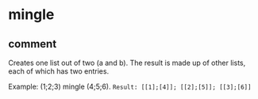 # mingle
## comment

Creates one list out of two (a and b).
The result is made up of other lists, each of which has two entries.

Example:
(1;2;3) mingle (4;5;6).
`Result: [[1];[4]]; [[2];[5]]; [[3];[6]]`